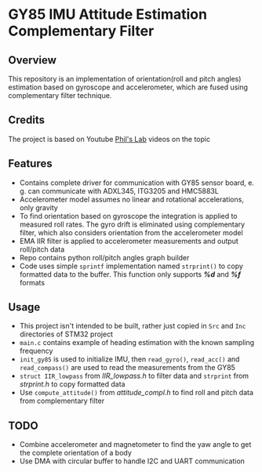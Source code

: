 # GY85 IMU Attitude Estimation Complementary Filter

## Overview

This repository is an implementation of orientation(roll and pitch angles) estimation based on gyroscope and accelerometer, which are fused using complementary filter technique.

## Credits

The project is based on Youtube [Phil's Lab](https://www.youtube.com/watch?v=RZd6XDx5VXo&list=PLXSyc11qLa1ZCn0JCnaaXOWN6Z46rK9jd&index=6) videos on the topic

## Features

- Contains complete driver for communication with GY85 sensor board, e. g. can communicate with ADXL345, ITG3205 and HMC5883L
- Accelerometer model assumes no linear and rotational accelerations, only gravity
- To find orientation based on gyroscope the integration is applied to measured roll rates. The gyro drift is eliminated using complementary filter, which also considers orientation from the accelerometer model
- EMA IIR filter is applied to accelerometer measurements and output roll/pitch data
- Repo contains python roll/pitch angles graph builder
- Code uses simple `sprintf` implementation named `strprint()` to copy formatted data to the buffer. This function only supports ***%d*** and ***%f*** formats

## Usage

- This project isn't intended to be built, rather just copied in `Src` and `Inc` directories of STM32 project
- `main.c` contains example of heading estimation with the known sampling frequency
- `init_gy85` is used to initialize IMU, then `read_gyro()`, `read_acc()` and `read_compass()` are used to read the measurements from the GY85
- `struct IIR_lowpass` from *IIR_lowpass.h* to filter data and `strprint` from *strprint.h* to copy formatted data
- Use `compute_attitude()` from *attitude_compl.h* to find roll and pitch data from complementary filter

## TODO

- Combine accelerometer and magnetometer to find the yaw angle to get the complete orientation of a body
- Use DMA with circular buffer to handle I2C and UART communication

